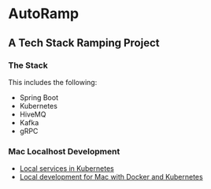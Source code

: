 # AutoRamp

## A Tech Stack Ramping Project

### The Stack

This includes the following:
 - Spring Boot
 - Kubernetes
 - HiveMQ
 - Kafka
 - gRPC

### Mac Localhost Development
 - [Local services in Kubernetes](k8s.md)
 - [Local development for Mac with Docker and Kubernetes](https://itnext.io/goodbye-docker-desktop-hello-minikube-3649f2a1c469)


